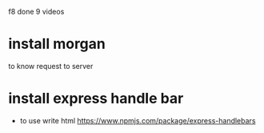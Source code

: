 f8 done 9 videos

# install morgan

to know request to server 

# install express handle bar

- to use write html
https://www.npmjs.com/package/express-handlebars

